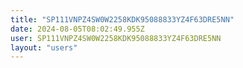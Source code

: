 ```yaml
---
title: "SP111VNPZ4SW0W2258KDK95088833YZ4F63DRE5NN"
date: 2024-08-05T08:02:49.955Z
user: SP111VNPZ4SW0W2258KDK95088833YZ4F63DRE5NN
layout: "users"
---
```

    